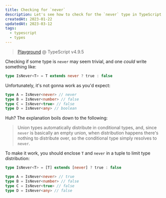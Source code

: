```yaml
---
title: Checking for `never`
description: Let's see how to check for the `never` type in TypeScript.
createdAt: 2023-01-22
updatedAt: 2023-03-12
tags:
  - typescript
  - types
---
```


> [Playground] @ TypeScript v4.9.5

Checking if some type is `never` may seem trivial, and one _could_ write something like:

```ts
type IsNever<T> = T extends never ? true : false
```

Unfortunately, it's not gonna work as you'd expect:

```ts
type A = IsNever<never> // never
type B = IsNever<number> // false
type C = IsNever<true> // false
type D = IsNever<any> // boolean
```

Huh? The explanation boils down to the following:

> Union types automatically distribute in conditional types, and, since `never` is basically an empty union, when distribution happens there's nothing to distribute over, so the conditional type simply resolves to `never`.

To make it work, you should enclose `T` and `never` in a tuple to limit type distribution:

```ts
type IsNever<T> = [T] extends [never] ? true : false

type A = IsNever<never> // true
type B = IsNever<number> // false
type C = IsNever<true> // false
type D = IsNever<any> // false
```

<!-- Links. -->

[playground]: https://www.typescriptlang.org/play?#code/C4TwDgpgBAkgzgOQgNwgJwDwBUB8UC8UA2lgLpQQAewEAdgCZzG0rrkD8UwaArtAFxQAZgEMANnAgAoKaEhQAggViJWmFqjR4oAeh1de0udABCy+Ek0ZaPALYAjdHj3Dxk2eGgBhc6qvc+bV19UQkjTygAEV9LdAwRWhAg4NcwqSA

